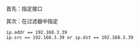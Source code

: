 首先：指定接口

其次：在过滤器中指定
```
ip.addr == 192.168.3.39
ip.src == 192.168.3.39 or ip.dst == 192.168.3.39
```
